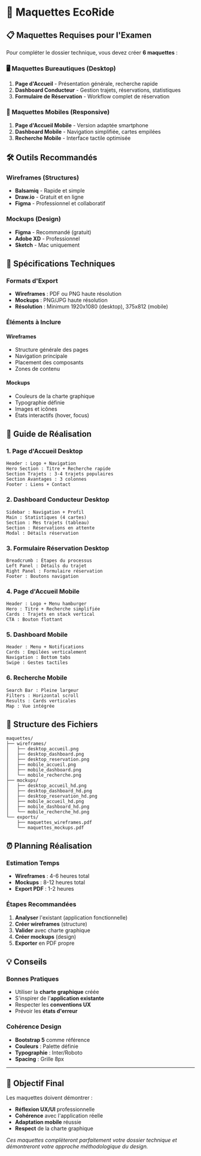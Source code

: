 # 📐 Maquettes EcoRide

## 📋 Maquettes Requises pour l'Examen

Pour compléter le dossier technique, vous devez créer **6 maquettes** :

### 🖥️ Maquettes Bureautiques (Desktop)

1. **Page d'Accueil** - Présentation générale, recherche rapide
2. **Dashboard Conducteur** - Gestion trajets, réservations, statistiques
3. **Formulaire de Réservation** - Workflow complet de réservation

### 📱 Maquettes Mobiles (Responsive)

1. **Page d'Accueil Mobile** - Version adaptée smartphone
2. **Dashboard Mobile** - Navigation simplifiée, cartes empilées
3. **Recherche Mobile** - Interface tactile optimisée

## 🛠️ Outils Recommandés

### Wireframes (Structures)
- **Balsamiq** - Rapide et simple
- **Draw.io** - Gratuit et en ligne
- **Figma** - Professionnel et collaboratif

### Mockups (Design)
- **Figma** - Recommandé (gratuit)
- **Adobe XD** - Professionnel
- **Sketch** - Mac uniquement

## 📏 Spécifications Techniques

### Formats d'Export
- **Wireframes** : PDF ou PNG haute résolution
- **Mockups** : PNG/JPG haute résolution
- **Résolution** : Minimum 1920x1080 (desktop), 375x812 (mobile)

### Éléments à Inclure

#### Wireframes
- Structure générale des pages
- Navigation principale
- Placement des composants
- Zones de contenu

#### Mockups
- Couleurs de la charte graphique
- Typographie définie
- Images et icônes
- États interactifs (hover, focus)

## 🎨 Guide de Réalisation

### 1. Page d'Accueil Desktop
```
Header : Logo + Navigation
Hero Section : Titre + Recherche rapide
Section Trajets : 3-4 trajets populaires
Section Avantages : 3 colonnes
Footer : Liens + Contact
```

### 2. Dashboard Conducteur Desktop
```
Sidebar : Navigation + Profil
Main : Statistiques (4 cartes)
Section : Mes trajets (tableau)
Section : Réservations en attente
Modal : Détails réservation
```

### 3. Formulaire Réservation Desktop
```
Breadcrumb : Étapes du processus
Left Panel : Détails du trajet
Right Panel : Formulaire réservation
Footer : Boutons navigation
```

### 4. Page d'Accueil Mobile
```
Header : Logo + Menu hamburger
Hero : Titre + Recherche simplifiée
Cards : Trajets en stack vertical
CTA : Bouton flottant
```

### 5. Dashboard Mobile
```
Header : Menu + Notifications
Cards : Empilées verticalement
Navigation : Bottom tabs
Swipe : Gestes tactiles
```

### 6. Recherche Mobile
```
Search Bar : Pleine largeur
Filters : Horizontal scroll
Results : Cards verticales
Map : Vue intégrée
```

## 📂 Structure des Fichiers

```
maquettes/
├── wireframes/
│   ├── desktop_accueil.png
│   ├── desktop_dashboard.png
│   ├── desktop_reservation.png
│   ├── mobile_accueil.png
│   ├── mobile_dashboard.png
│   └── mobile_recherche.png
├── mockups/
│   ├── desktop_accueil_hd.png
│   ├── desktop_dashboard_hd.png
│   ├── desktop_reservation_hd.png
│   ├── mobile_accueil_hd.png
│   ├── mobile_dashboard_hd.png
│   └── mobile_recherche_hd.png
└── exports/
    ├── maquettes_wireframes.pdf
    └── maquettes_mockups.pdf
```

## ⏰ Planning Réalisation

### Estimation Temps
- **Wireframes** : 4-6 heures total
- **Mockups** : 8-12 heures total
- **Export PDF** : 1-2 heures

### Étapes Recommandées
1. **Analyser** l'existant (application fonctionnelle)
2. **Créer wireframes** (structure)
3. **Valider** avec charte graphique
4. **Créer mockups** (design)
5. **Exporter** en PDF propre

## 💡 Conseils

### Bonnes Pratiques
- Utiliser la **charte graphique** créée
- S'inspirer de l'**application existante**
- Respecter les **conventions UX**
- Prévoir les **états d'erreur**

### Cohérence Design
- **Bootstrap 5** comme référence
- **Couleurs** : Palette définie
- **Typographie** : Inter/Roboto
- **Spacing** : Grille 8px

---

## 🎯 Objectif Final

Les maquettes doivent démontrer :
- **Réflexion UX/UI** professionnelle
- **Cohérence** avec l'application réelle
- **Adaptation mobile** réussie
- **Respect** de la charte graphique

*Ces maquettes complèteront parfaitement votre dossier technique et démontreront votre approche méthodologique du design.*
